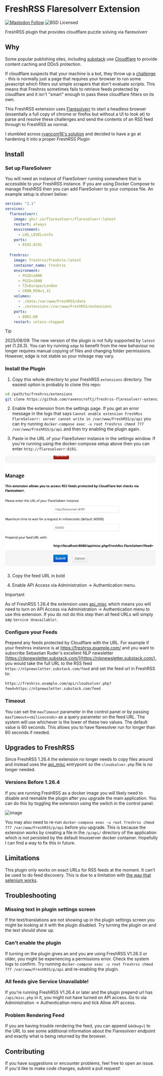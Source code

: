 # FreshRSS Flaresolverr Extension

[![Mastodon Follow](https://img.shields.io/mastodon/follow/114403382982592834?domain=social.lol&style=social)](https://social.lol/@jamesravey) ![BSD Licensed](https://img.shields.io/github/license/ravenscroftj/freshrss-flaresolverr-extension)

FreshRSS plugin that provides cloudflare puzzle solving via flaresolverr

## Why

Some popular publishing sites, including [substack](https://substack.com/) use [Cloudflare](https://www.cloudflare.com/) to provide content caching and DDoS protection.

If cloudflare suspects that your machine is a bot, they throw up a [challenge](https://developers.cloudflare.com/fundamentals/get-started/concepts/cloudflare-challenges/) - this is normally just a page that requires your browser to run some javascript which filters out simple scrapers that don't evaluate scripts. This means that Freshrss sometimes fails to retrieve feeds protected by cloudflare and it isn't "smart" enough to pass these cloudflare filters on its own.

This FreshRSS extension uses [Flaresolverr](https://github.com/FlareSolverr/FlareSolverr/) to start a headless browser (essentially a full copy of chrome or firefox but without a UI to look at) to parse and resolve these challenges and send the contents of an RSS feed through to FreshRSS as normal.

I stumbled across [ryancom16's solution](https://github.com/FreshRSS/FreshRSS/issues/4323) and decided to have a go at hardening it into a proper FreshRSS Plugin

## Install

### Set up FlareSolverr
You will need an instance of FlareSolverr running somewhere that is accessible to your FreshRSS instance. If you are using Docker Compose to manage FreshRSS then you can add FlareSolverr to your compose file. An example setup is shown below:

```yaml
version: "2.1"
services:
  flaresolverr:
    image: ghcr.io/flaresolverr/flaresolverr:latest
    restart: always
    environment:
      - LOG_LEVEL=info
    ports:
      - 8191:8191

  freshrss:
    image: freshrss/freshrss:latest
    container_name: freshrss
    environment:
      - PUID=1000
      - PGID=1000
      - TZ=Europe/London
      - CRON_MIN=1,31
    volumes:
      - ./data:/var/www/FreshRSS/data
      - ./extensions:/var/www/FreshRSS/extensions 
    ports:
      - 8081:80
    restart: unless-stopped

```

> [!TIP]
> 2025/08/09: The new version of the plugin is not fully supported by `latest` yet (1.26.3). You can try running `edge` to benefit from the new behaviour no longer requires manual copying of files and changing folder permissions. However, edge is not stable so your mileage may vary.

### Install the Plugin

1. Copy this whole directory to your FreshRSS `extensions` directory. The easiest option is probably to clone this repo:

```bash
cd /path/to/freshrss/extensions
git clone https://github.com/ravenscroftj/freshrss-flaresolverr-extension.git
```

2. Enable the extension from the settings page.  If you get an error message in the logs that says `Cannot enable extension FreshRss FlareSolverr: server cannot write in /var/www/FreshRSS/p/api` you can try running `docker-compose exec -u root freshrss chmod 777 /var/www/FreshRSS/p/api` and then try enabling the plugin again.

2. Paste in the URL of your FlareSolverr instance in the settings window. If you're running using the docker-compose setup above then you can enter `http://flaresolverr:8191`. 

![screenshot of the settings window for the plugin](assets/config_screen.png)

3. Copy the feed URL in bold

4. Enable API Access via Administration -> Authentication menu.

> [!IMPORTANT] 
> As of FreshRSS 1.26.4 the extension uses [api_misc](https://freshrss.github.io/FreshRSS/en/developers/03_Backend/05_Extensions.html) which means you will need to turn on API Access via Administration -> Authentication menu to use this extension. If you do not do this step then all feed URLs will simply say `Service Unavailable!`.

### Configure your Feeds

Prepend any feeds protected by Cloudflare with the URL. For example if your freshrss instance is at https://freshrss.example.com/ and you want to subscribe Sebastian Ruder's excellent NLP newsletter [https://nlpnewsletter.substack.com/](https://nlpnewsletter.substack.com/), you would take the full URL to the RSS feed `https://nlpnewsletter.substack.com/feed` and set the feed url in FreshRSS to:

`https://freshrss.example.com/api/cloudsolver.php?feed=https://nlpnewsletter.substack.com/feed`

### Timeout

You can set the `maxTimeout` parameter in the control panel or by passing `maxTimeout=<miliseconds>` as a query parameter on the feed URL. The system will use whichever is the lower of these two values. The default value is 60 seconds. This allows you to have flaresolver run for longer than 60 seconds if needed.

## Upgrades to FreshRSS

Since FreshRSS 1.26.4 the extension no longer needs to copy files around and instead uses the [api_misc](https://freshrss.github.io/FreshRSS/en/developers/03_Backend/05_Extensions.html) entrypoint so the `cloudsolver.php` file is no longer needed.

### Versions Before 1.26.4

If you are running FreshRSS as a docker image you will likely need to disable and reenable the plugin after you upgrade the main application. You can do this by toggling the extension using the switch in the control panel:

![image](https://github.com/user-attachments/assets/604ea7b3-c89e-4ba6-b2fe-27e57acae27c)

You may also need to re-run  `docker-compose exec -u root freshrss chmod 777 /var/www/FreshRSS/p/api` before you upgrade. This is because the extension works by creating a file in the `/p/api/` directory of the application which is not persisted by the default linuxserver docker container. Hopefully I can find a way to fix this in future.

## Limitations

This plugin only works on exact URLs for RSS feeds at the moment. It can't be used to do feed discovery. This is due to a limitation with [the way that selenium works](https://github.com/FlareSolverr/FlareSolverr/blob/master/src/flaresolverr_service.py#L398).

## Troubleshooting

### Missing text in plugin settings screen

If the text/translations are not showing up in the plugin settings screen you might be looking at it with the plugin disabled. Try turning the plugin on and the text should show up.

### Can't enable the plugin

If turning on the plugin gives an and you are using FreshRSS V1.26.3 or older, you might be experiencing a permissions error. Check the system logs to confirm. Try running `docker-compose exec -u root freshrss chmod 777 /var/www/FreshRSS/p/api` and re-enabling the plugin.

### All feeds give Service Unavailable!

If you're running FreshRSS V1.26.4 or later and the plugin prepend url has `/api/misc.php` in it, you might not have turned on API access. Go to via Administration -> Authentication menu and tick Allow API access.

### Problem Rendering Feed

If you are having trouble rendering the feed, you can append `&debug=1` to the URL to see some additional information about the Flaresolverr endpoint and exactly what is being returned by the browser. 

## Contributing

If you have suggestions or encounter problems, feel free to open an issue. If you'd like to make code changes, submit a pull request!
